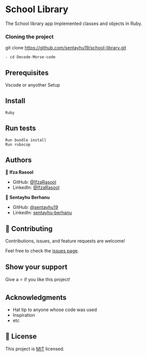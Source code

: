 
# School Library

The School library app Implemented classes and objects in Ruby. 

### Cloning the project

 git clone https://github.com/sentayhu19/school-library.git <Your-Build-Directory>
``` 
- cd Decode-Morse-code
```
## Prerequisites

Vscode or anyother
Setup
## Install
    Ruby
## Run tests
    Run bundle install
    Run rubocop

## Authors

👤 **Ifza Rasool**

- GitHub: [@IfzaRasool](https://github.com/IfzaRasool)
- LinkedIn: [@IfzaRasool](https://www.linkedin.com/in/ifza-arain/)

👤 **Sentayhu Berhanu**

- GitHub: [@sentayhu19](https://github.com/sentayhu19)
- LinkedIn: [sentayhu-berhanu](https://www.linkedin.com/in/sentayhu-berhanu-6376579a/)

## 🤝 Contributing

Contributions, issues, and feature requests are welcome!

Feel free to check the [issues page](https://github.com/sentayhu19/school-library/issues/).

## Show your support

Give a ⭐️ if you like this project!

## Acknowledgments

- Hat tip to anyone whose code was used
- Inspiration
- etc

## 📝 License

This project is [MIT](./MIT.md) licensed.
